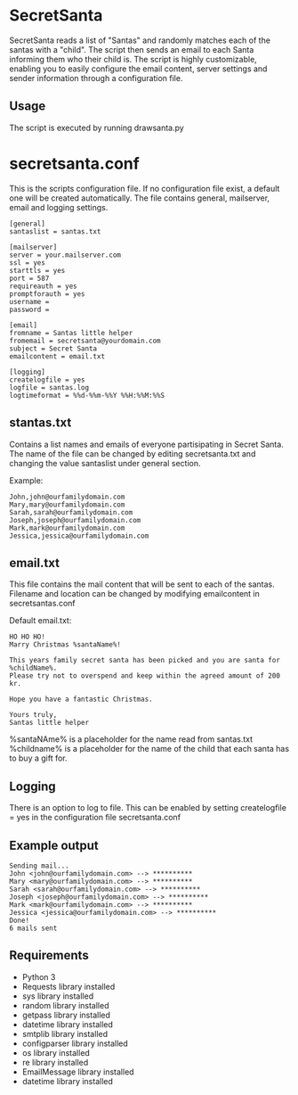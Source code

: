 # SecretSanta
SecretSanta reads a list of "Santas" and randomly matches each of the santas with a "child". The script then sends an email to each Santa informing them who their child is. The script is highly customizable, enabling you to easily configure the email content, server settings and sender information through a configuration file. 

## Usage
The script is executed by running drawsanta.py

# secretsanta.conf
This is the scripts configuration file. 
If no configuration file exist, a default one will be created automatically.
The file contains general, mailserver, email and logging settings. 

```
[general]
santaslist = santas.txt

[mailserver]
server = your.mailserver.com
ssl = yes
starttls = yes
port = 587
requireauth = yes
promptforauth = yes
username = 
password = 

[email]
fromname = Santas little helper
fromemail = secretsanta@yourdomain.com
subject = Secret Santa
emailcontent = email.txt

[logging]
createlogfile = yes
logfile = santas.log
logtimeformat = %%d-%%m-%%Y %%H:%%M:%%S
```

## stantas.txt
Contains a list names and emails of everyone partisipating in Secret Santa. 
The name of the file can be changed by editing secretsanta.txt and changing the value santaslist under general section. 

Example: 
```
John,john@ourfamilydomain.com
Mary,mary@ourfamilydomain.com
Sarah,sarah@ourfamilydomain.com
Joseph,joseph@ourfamilydomain.com
Mark,mark@ourfamilydomain.com
Jessica,jessica@ourfamilydomain.com
```

## email.txt
This file contains the mail content that will be sent to each of the santas.
Filename and location can be changed by modifying emailcontent in secretsantas.conf

Default email.txt: 

```
HO HO HO!
Marry Christmas %santaName%!

This years family secret santa has been picked and you are santa for %childName%.
Please try not to overspend and keep within the agreed amount of 200 kr. 

Hope you have a fantastic Christmas.

Yours truly,
Santas little helper
```
%santaNAme% is a placeholder for the name read from santas.txt
%childname% is a placeholder for the name of the child that each santa has to buy a gift for.


## Logging
There is an option to log to file. 
This can be enabled by setting createlogfile = yes in the configuration file secretsanta.conf


## Example output
```
Sending mail...
John <john@ourfamilydomain.com> --> **********
Mary <mary@ourfamilydomain.com> --> **********
Sarah <sarah@ourfamilydomain.com> --> **********
Joseph <joseph@ourfamilydomain.com> --> **********
Mark <mark@ourfamilydomain.com> --> **********
Jessica <jessica@ourfamilydomain.com> --> **********
Done!
6 mails sent
```


## Requirements
- Python 3 
- Requests library installed 
- sys library installed 
- random library installed
- getpass library installed
- datetime library installed
- smtplib library installed
- configparser library installed
- os library installed
- re library installed
- EmailMessage library installed
- datetime library installed
